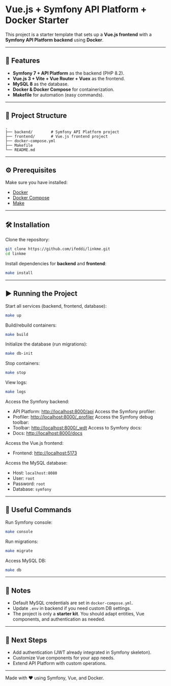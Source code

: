 # Vue.js + Symfony API Platform + Docker Starter

This project is a starter template that sets up a **Vue.js frontend** with a **Symfony API Platform backend** using **Docker**.

---

## 🚀 Features
- **Symfony 7 + API Platform** as the backend (PHP 8.2).
- **Vue.js 3 + Vite + Vue Router + Vuex** as the frontend.
- **MySQL 8** as the database.
- **Docker & Docker Compose** for containerization.
- **Makefile** for automation (easy commands).

---

## 📂 Project Structure
```
.
├── backend/        # Symfony API Platform project
├── frontend/       # Vue.js frontend project
├── docker-compose.yml
├── Makefile
└── README.md
```

---

## ⚙️ Prerequisites
Make sure you have installed:
- [Docker](https://docs.docker.com/get-docker/)
- [Docker Compose](https://docs.docker.com/compose/)
- [Make](https://www.gnu.org/software/make/)

---

## 🛠️ Installation

Clone the repository:
```bash
git clone https://github.com/ifeddi/linkme.git
cd linkme
```

Install dependencies for **backend** and **frontend**:

```bash
make install
```

---

## ▶️ Running the Project

Start all services (backend, frontend, database):
```bash
make up
```

Build/rebuild containers:
```bash
make build
```

Initialize the database (run migrations):
```bash
make db-init
```

Stop containers:
```bash
make stop
```

View logs:
```bash
make logs
```

Access the Symfony backend:
- API Platform: [http://localhost:8000/api](http://localhost:8000/api)
Access the Symfony profiler:
- Profiler: [http://localhost:8000/_profiler](http://localhost:8000/_profiler)
Access the Symfony debug toolbar:
- Toolbar: [http://localhost:8000/_wdt](http://localhost:8000/_wdt)
Access to Symfony docs:
- Docs: [http://localhost:8000/docs](http://localhost:8000/docs)

Access the Vue.js frontend:
- Frontend: [http://localhost:5173](http://localhost:5173)

Access the MySQL database:
- Host: `localhost:8080`
- User: `root`
- Password: `root`
- Database: `symfony`

---

## 🧹 Useful Commands

Run Symfony console:
```bash
make console
```

Run migrations:
```bash
make migrate
```

Access MySQL DB:
```bash
make db
```

---

## 📝 Notes
- Default MySQL credentials are set in `docker-compose.yml`.
- Update `.env` in backend if you need custom DB settings.
- The project is only a **starter kit**. You should adapt entities, Vue components, and authentication as needed.

---

## 📖 Next Steps
- Add authentication (JWT already integrated in Symfony skeleton).
- Customize Vue components for your app needs.
- Extend API Platform with custom operations.

---
Made with ❤️ using Symfony, Vue, and Docker.